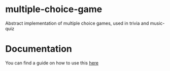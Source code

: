 # multiple-choice-game

Abstract implementation of multiple choice games, used in trivia and music-quiz

# Documentation

You can find a guide on how to use this [here](../game-api/README.md#multiple-choice-game)
